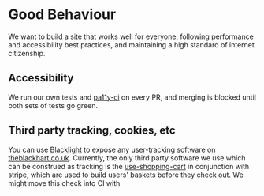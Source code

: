 # Good Behaviour

We want to build a site that works well for everyone, following performance and accessibility best practices, and maintaining a high standard of internet citizenship.

## Accessibility

We run our own tests and [pa11y-ci](https://github.com/pa11y/pa11y-ci) on every PR, and merging is blocked until both sets of tests go green.

## Third party tracking, cookies, etc

You can use [Blacklight](https://themarkup.org/blacklight?url=theblackhart.co.uk) to expose any user-tracking software on [theblackhart.co.uk](https://theblackhart.co.uk/). Currently, the only third party software we use which can be construed as tracking is the [use-shopping-cart](https://useshoppingcart.com/) in conjunction with stripe, which are used to build users' baskets before they check out. We might move this check into CI with
